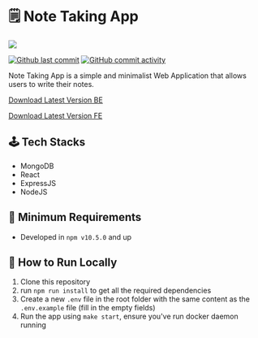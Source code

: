 # 🗒️ Note Taking App

![](docs/app-promotion.png "")

[![Github last commit](https://img.shields.io/github/last-commit/frankiehuangg/Note-Taking-App-BE)](https://github.com/frankiehuangg/Note-Taking-App-BE "")
[![GitHub commit activity](https://img.shields.io/github/commit-activity/w/frankiehuangg/Note-Taking-App-BE)](https://github.com/frankiehuangg/Note-Taking-App-BE/commits "")

Note Taking App is a simple and minimalist Web Application that allows users to write their notes.

[Download Latest Version BE](https://github.com/frankiehuangg/Note-Taking-App-BE/latest)

[Download Latest Version FE](https://github.com/frankiehuangg/Note-Taking-App-FE/latest)

## 🕹️ Tech Stacks

* MongoDB
* React
* ExpressJS
* NodeJS

## 🦺 Minimum Requirements

* Developed in `npm v10.5.0` and up

## 🤖 How to Run Locally

1. Clone this repository
2. run `npm run install` to get all the required dependencies
3. Create a new `.env` file in the root folder with the same content as the `.env.example` file (fill in the empty
   fields)
4. Run the app using `make start`, ensure you've run docker daemon running
